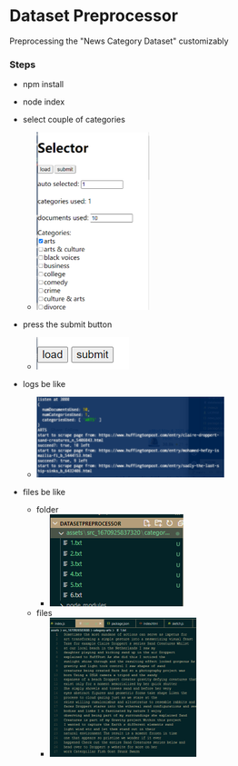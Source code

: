 # Dataset Preprocessor
Preprocessing the "News Category Dataset" customizably

### Steps
- npm install



- node index



- select couple of categories
  - <img src=".\README.assets\image-20221213180315791.png" alt="image-20221213180315791" style="zoom:50%;" />

- press the submit button
  - ![image-20221213180448310](.\README.assets\image-20221213180448310.png)
- logs be like
  - <img src=".\README.assets\image-20221213180431914.png" alt="image-20221213180431914" style="zoom:50%;" />
- files be like
  - folder
    - ![image-20221213180517001](.\README.assets\image-20221213180517001.png)
  - files
    - <img src=".\README.assets\image-20221213181636871.png" alt="image-20221213181636871" style="zoom:50%;" />

